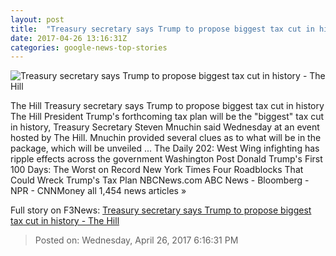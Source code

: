 ```yaml
---
layout: post
title:  "Treasury secretary says Trump to propose biggest tax cut in history - The Hill"
date: 2017-04-26 13:16:31Z
categories: google-news-top-stories
---
```


![Treasury secretary says Trump to propose biggest tax cut in history - The Hill](http://thehill.com/sites/default/files/article_images/mnuchinsteven_042617gn_lead_1_1.jpg)

The Hill Treasury secretary says Trump to propose biggest tax cut in history The Hill President Trump's forthcoming tax plan will be the "biggest" tax cut in history, Treasury Secretary Steven Mnuchin said Wednesday at an event hosted by The Hill. Mnuchin provided several clues as to what will be in the package, which will be unveiled ... The Daily 202: West Wing infighting has ripple effects across the government Washington Post Donald Trump's First 100 Days: The Worst on Record New York Times Four Roadblocks That Could Wreck Trump's Tax Plan NBCNews.com ABC News - Bloomberg - NPR - CNNMoney all 1,454 news articles »


Full story on F3News: [Treasury secretary says Trump to propose biggest tax cut in history - The Hill](http://www.f3nws.com/n/vuAurB)

> Posted on: Wednesday, April 26, 2017 6:16:31 PM
